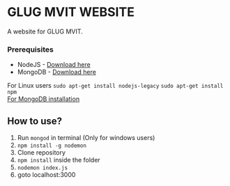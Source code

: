 # GLUG MVIT WEBSITE
A website for GLUG MVIT.

### Prerequisites

* NodeJS - [Download here](https://nodejs.org/dist/v6.11.2/node-v6.11.2-x64.msi)
* MongoDB - [Download here](https://www.mongodb.com/download-center?ct=false#community)

For Linux users
```sudo apt-get install nodejs-legacy```
```sudo apt-get install npm```  
[For MongoDB installation](https://www.howtoforge.com/tutorial/install-mongodb-on-ubuntu-16.04)

## How to use?

1) Run ```mongod``` in terminal (Only for windows users)
2) ```npm install -g nodemon ```
3) Clone repository
4) ```npm install``` inside the folder
5) ```nodemon index.js```
6) goto localhost:3000

